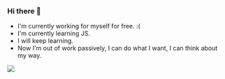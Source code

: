### Hi there 👋
- I'm currently working for myself for free. :(
- I'm currently learning JS.
- I will keep learning.
- Now I'm out of work passively, I can do what I want, I can think about my way.
<img src="https://img.shields.io/badge/interest-swr-orange"/>
